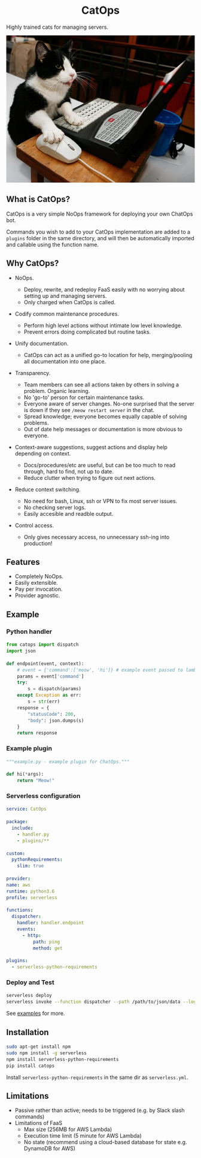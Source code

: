 <h1 align="center" >CatOps</h1>

Highly trained cats for managing servers.

![Dedicated server support agent.](https://github.com/BBOXX/CatOps/blob/master/docs/catops.jpg)

## What is CatOps?

CatOps is a very simple NoOps framework for deploying your own ChatOps bot.

Commands you wish to add to your CatOps implementation are added to a `plugins`
folder in the same directory, and will then be automatically imported and callable
using the function name.


## Why CatOps?

- NoOps.
	- Deploy, rewrite, and redeploy FaaS easily with no worrying about setting up and managing servers.
	- Only charged when CatOps is called.

- Codify common maintenance procedures.
	- Perform high level actions without intimate low level knowledge.
	- Prevent errors doing complicated but routine tasks. 

- Unify documentation.
	- CatOps can act as a unified go-to location for help, merging/pooling all documentation into one place.

- Transparency.
	- Team members can see all actions taken by others in solving a problem. Organic learning.
	- No 'go-to' person for certain maintenance tasks.
	- Everyone aware of server changes. No-one surprised that the server is down if they see `/meow restart server` in the chat.
	- Spread knowledge; everyone becomes equally capable of solving problems.
	- Out of date help messages or documentation is more obvious to everyone.

- Context-aware suggestions, suggest actions and display help depending on context.
	- Docs/procedures/etc are useful, but can be too much to read through, hard to find, not up to date. 
	- Reduce clutter when trying to figure out next actions. 

- Reduce context switching.
	- No need for bash, Linux, ssh or VPN to fix most server issues.
	- No checking server logs.
	- Easily accesible and readble output.

- Control access.
	- Only gives necessary access, no unnecessary ssh-ing into production!

## Features

- Completely NoOps. 
- Easily extensible.
- Pay per invocation.
- Provider agnostic.

## Example

### Python handler

```python handler.py
from catops import dispatch
import json

def endpoint(event, context):
    # event = {'command':['meow', 'hi']} # example event passed to lambda
    params = event['command']
    try:
        s = dispatch(params)
    except Exception as err:
        s = str(err)
    response = {
        "statusCode": 200,
        "body": json.dumps(s)
    }
    return response
```

### Example plugin

```python plugins/example.py
"""example.py - example plugin for ChatOps."""

def hi(*args):
    return "Meow!"
```

### Serverless configuration

```yaml serverless.yml
service: CatOps

package:
  include:
    - handler.py
    - plugins/**

custom:
  pythonRequirements:
    slim: true

provider:
name: aws
runtime: python3.6
profile: serverless

functions:
  dispatcher:
    handler: handler.endpoint
    events:
      - http:
          path: ping
          method: get

plugins:
  - serverless-python-requirements
```

### Deploy and Test

```bash
serverless deploy
serverless invoke --function dispatcher --path /path/to/json/data --log
```

See [examples](https://github.com/bboxx/catops/example/) for more.


## Installation

```bash
sudo apt-get install npm
sudo npm install -g serverless
npm install serverless-python-requirements
pip install catops
```

Install `serverless-python-requirements` in the same dir as `serverless.yml`.

## Limitations

- Passive rather than active; needs to be triggered (e.g. by Slack slash commands)
- Limitations of FaaS
    - Max size (256MB for AWS Lambda)
    - Execution time limit (5 minute for AWS Lambda)
    - No state (recommend using a cloud-based database for state e.g. DynamoDB for AWS)

